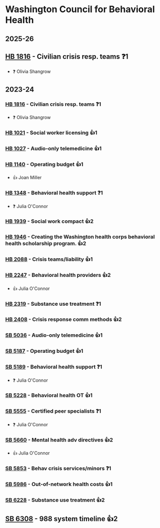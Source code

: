 # Washington Council for Behavioral Health
## 2025-26

## [HB 1816](/bill/2025-26/hb/1816/) - Civilian crisis resp. teams   ❓1
* ❓ Olivia Shangrow

## 2023-24

### [HB 1816](/bill/2023-24/hb/1816/) - Civilian crisis resp. teams   ❓1
* ❓ Olivia Shangrow

### [HB 1021](/bill/2023-24/hb/1021/) - Social worker licensing 👍1  

### [HB 1027](/bill/2023-24/hb/1027/) - Audio-only telemedicine 👍1  

### [HB 1140](/bill/2023-24/hb/1140/) - Operating budget 👍1  
* 👍 Joan Miller

### [HB 1348](/bill/2023-24/hb/1348/) - Behavioral health support   ❓1
* ❓ Julia O'Connor

### [HB 1939](/bill/2023-24/hb/1939/) - Social work compact 👍2  

### [HB 1946](/bill/2023-24/hb/1946/) - Creating the Washington health corps behavioral health scholarship program. 👍2  

### [HB 2088](/bill/2023-24/hb/2088/) - Crisis teams/liability 👍1  

### [HB 2247](/bill/2023-24/hb/2247/) - Behavioral health providers 👍2  
* 👍 Julia O'Connor

### [HB 2319](/bill/2023-24/hb/2319/) - Substance use treatment   ❓1

### [HB 2408](/bill/2023-24/hb/2408/) - Crisis response comm methods 👍2  

### [SB 5036](/bill/2023-24/sb/5036/) - Audio-only telemedicine 👍1  

### [SB 5187](/bill/2023-24/sb/5187/) - Operating budget 👍1  

### [SB 5189](/bill/2023-24/sb/5189/) - Behavioral health support   ❓1
* ❓ Julia O'Connor

### [SB 5228](/bill/2023-24/sb/5228/) - Behavioral health OT 👍1  

### [SB 5555](/bill/2023-24/sb/5555/) - Certified peer specialists   ❓1
* ❓ Julia O'Connor

### [SB 5660](/bill/2023-24/sb/5660/) - Mental health adv directives 👍2  
* 👍 Julia O'Connor

### [SB 5853](/bill/2023-24/sb/5853/) - Behav crisis services/minors   ❓1

### [SB 5986](/bill/2023-24/sb/5986/) - Out-of-network health costs 👍1  

### [SB 6228](/bill/2023-24/sb/6228/) - Substance use treatment 👍2  

## [SB 6308](/bill/2023-24/sb/6308/) - 988 system timeline 👍2  
